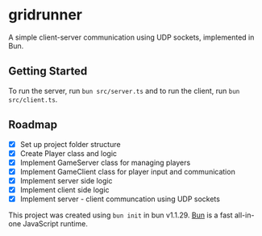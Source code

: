 # gridrunner

A simple client-server communication using UDP sockets, implemented in Bun.

## Getting Started

To run the server, run `bun src/server.ts` and to run the client, run `bun src/client.ts`.

## Roadmap

- [x] Set up project folder structure
- [x] Create Player class and logic
- [x] Implement GameServer class for managing players
- [x] Implement GameClient class for player input and communication
- [x] Implement server side logic
- [x] Implement client side logic
- [x] Implement server - client communcation using UDP sockets

This project was created using `bun init` in bun v1.1.29. [Bun](https://bun.sh) is a fast all-in-one JavaScript runtime.